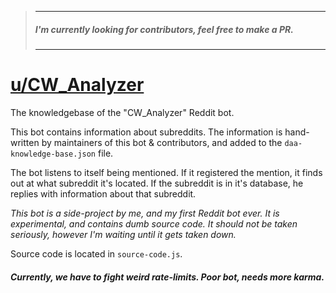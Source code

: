 > ---
> ##### I'm currently looking for contributors, feel free to make a PR.
>
> ---

# [u/CW_Analyzer](https://reddit.com/u/CW_Analyzer/)
The knowledgebase of the "CW_Analyzer" Reddit bot.

This bot contains information about subreddits. The information is hand-written by maintainers of this bot & contributors, and added to the `daa-knowledge-base.json` file.

The bot listens to itself being mentioned. If it registered the mention, it finds out at what subreddit it's located. If the subreddit is in it's database, he replies with information about that subreddit.

*This bot is a side-project by me, and my first Reddit bot ever. It is experimental, and contains dumb source code. It should not be taken seriously, however I'm waiting until it gets taken down.*

Source code is located in `source-code.js`.

##### Currently, we have to fight weird rate-limits. Poor bot, needs more karma.
